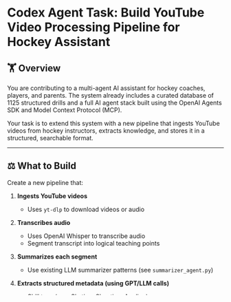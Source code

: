# Codex Agent Task: Build YouTube Video Processing Pipeline for Hockey Assistant

## 🏋️ Overview

You are contributing to a multi-agent AI assistant for hockey coaches, players, and parents. The system already includes a curated database of 1125 structured drills and a full AI agent stack built using the OpenAI Agents SDK and Model Context Protocol (MCP).

Your task is to extend this system with a new pipeline that ingests YouTube videos from hockey instructors, extracts knowledge, and stores it in a structured, searchable format.

---

## ⚖️ What to Build

Create a new pipeline that:

1. **Ingests YouTube videos**

   * Uses `yt-dlp` to download videos or audio

2. **Transcribes audio**

   * Uses OpenAI Whisper to transcribe audio
   * Segment transcript into logical teaching points

3. **Summarizes each segment**

   * Use existing LLM summarizer patterns (see `summarizer_agent.py`)

4. **Extracts structured metadata (using GPT/LLM calls)**

   * Skill tags (e.g., Skating, Shooting, Angling)
   * Teaching points (e.g., "knees bent", "weight transfer")
   * Visual prompts (for diagram or image generation later)

5. **Outputs structured data** in a format similar to `drills.json`

   * Create `video_clips.json`

6. **Indexes into Chroma**

   * Use `chroma_utils.py` and match embedding/indexing strategy from `index_drills_chroma.py`

---

## 🔍 Reference Files

* `app/client/agent/summarizer_agent.py` — baseline for building `video_summarizer_agent.py`
* `prompts/summarizer_prompt.yaml` — adapt this for video-specific version
* `scripts/index_drills_chroma.py` — reuse format, structure, metadata logic
* `data/processed/drills.json` — match schema when creating `video_clips.json`

---

## 🎓 Guidelines & Standards

### ⚖️ General

* Always prefer standard libraries and SDKs (e.g., `yt-dlp`, `whisper`, `openai`, `pydantic`, `chromadb`)
* Modular, readable, testable code
* Include CLI entry point (e.g. via argparse)
* Use async if possible (to match drill planner architecture)

### ✅ Testing

* Include test input and console output
* Add printouts for intermediate steps (transcript chunking, tagging, summary)
* Do not require end-to-end system to be running (isolate new pipeline)

### 🔗 Integration

* Structure `video_clips.json` to match `drills.json`
* Use same `get_chroma_collection()` method
* Reuse LLM interface patterns from `agents/`

---

## 🚀 Deliverables

1. `scripts/process_video_transcripts.py` — end-to-end script to process 1+ YouTube videos
2. `app/client/agent/video_summarizer_agent.py`
3. `prompts/video_summarizer_prompt.yaml`
4. `scripts/index_video_clips_chroma.py`
5. `data/processed/video_clips.json` (initial placeholder or real sample)

---

## 🚀 Optional Next Steps (Leave Hooks For)

* Visual generation using OpenAI image APIs or Sora
* UI hook to render video + transcript + tags
* RAG-based retrieval from drills + videos combined

---

## ✏️ Example Input

```
python scripts/process_video_transcripts.py --url https://www.youtube.com/watch?v=abc123
```

## 📚 Example Output JSON

```json
{
  "title": "Backward Crossovers: Balance and Edges",
  "video_url": "https://www.youtube.com/watch?v=abc123&t=95s",
  "source": "HowToHockey",
  "summary": "Teaches how to use outside edge and stay low during backward crossovers",
  "teaching_points": [
    "Knees bent and weight forward",
    "Push from outside edge of lead foot"
  ],
  "visual_prompt": "Side view of hockey player doing backward crossover, bent knees, chest up",
  "hockey_skills": ["Skating", "Crossovers"],
  "position": ["Defence"],
  "complexity": "Intermediate"
}
```
